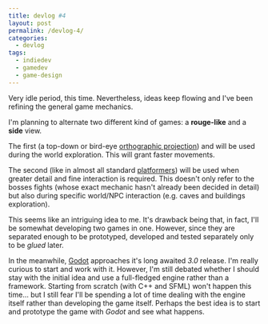 ```yaml
---
title: devlog #4
layout: post
permalink: /devlog-4/
categories: 
  - devlog
tags: 
  - indiedev
  - gamedev
  - game-design
---
```

Very idle period, this time. Nevertheless, ideas keep flowing and I've been refining the general game mechanics.

I'm planning to alternate two different kind of games: a **rouge-like** and a **side** view.

The first (a top-down or bird-eye [orthographic projection](https://en.wikipedia.org/wiki/Orthographic_projection)) and will be used during the world exploration. This will grant faster movements.

The second (like in almost all standard [platformers](https://en.wikipedia.org/wiki/Platform_game)) will be used when greater detail and fine interaction is required. This doesn't only refer to the bosses fights (whose exact mechanic hasn't already been decided in detail) but also during specific world/NPC interaction (e.g. caves and buildings exploration).

This seems like an intriguing idea to me. It's drawback being that, in fact, I'll be somewhat developing two games in one. However, since they are separated enough to be prototyped, developed and tested separately only to be *glued* later.

In the meanwhile, [Godot](https://godotengine.org/) approaches it's long awaited *3.0* release. I'm really curious to start and work with it. However, I'm still debated whether I should stay with the initial idea and use a full-fledged engine rather than a framework. Starting from scratch (with C++ and SFML) won't happen this time... but I still fear I'll be spending a lot of time dealing with the engine itself rather than developing the game itself. Perhaps the best idea is to start and prototype the game with *Godot* and see what happens.